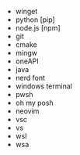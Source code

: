 + winget
+ python [pip]
+ node.js [npm]
+ git
+ cmake
+ mingw
+ oneAPI
+ java
+ nerd font
+ windows terminal
+ pwsh
+ oh my posh
+ neovim
+ vsc
+ vs
+ wsl
+ wsa
